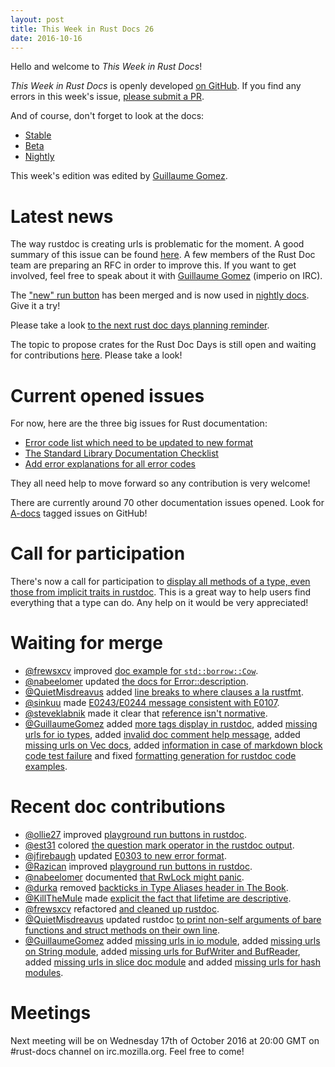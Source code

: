 ```yaml
---
layout: post
title: This Week in Rust Docs 26
date: 2016-10-16
---
```


Hello and welcome to *This Week in Rust Docs*!

*This Week in Rust Docs* is openly developed [on GitHub](https://github.com/GuillaumeGomez/this-week-in-rust-docs).
If you find any errors in this week's issue, [please submit a PR](https://github.com/GuillaumeGomez/this-week-in-rust-docs/pulls).

And of course, don't forget to look at the docs:

* [Stable](https://doc.rust-lang.org/)
* [Beta](http://doc.rust-lang.org/beta/)
* [Nightly](http://doc.rust-lang.org/nightly/)

This week's edition was edited by [Guillaume Gomez](https://github.com/GuillaumeGomez).

# Latest news

The way rustdoc is creating urls is problematic for the moment. A good summary of this issue can be found [here](https://github.com/rust-lang/rust/issues/36417). A few members of the Rust Doc team are preparing an RFC in order to improve this. If you want to get involved, feel free to speak about it with [Guillaume Gomez](https://github.com/GuillaumeGomez) (imperio on IRC).

The ["new" run button](https://github.com/rust-lang/rust/pull/36334) has been merged and is now used in [nightly docs](https://doc.rust-lang.org/nightly/std/). Give it a try!

Please take a look [to the next rust doc days planning reminder](https://users.rust-lang.org/t/reminder-planning-the-next-rust-doc-days/6901).

The topic to propose crates for the Rust Doc Days is still open and waiting for contributions [here](https://users.rust-lang.org/t/call-for-proposals-for-next-rust-doc-days-crates/6685). Please take a look!

# Current opened issues

For now, here are the three big issues for Rust documentation:

* [Error code list which need to be updated to new format](https://github.com/rust-lang/rust/issues/35233)
* [The Standard Library Documentation Checklist](https://github.com/rust-lang/rust/issues/29329)
* [Add error explanations for all error codes](https://github.com/rust-lang/rust/issues/32777)

They all need help to move forward so any contribution is very welcome!

There are currently around 70 other documentation issues opened. Look for [A-docs](https://github.com/rust-lang/rust/issues?q=is%3Aopen+is%3Aissue+label%3AA-docs) tagged issues on GitHub!

# Call for participation

There's now a call for participation to [display all methods of a type, even those from implicit traits in rustdoc](https://github.com/rust-lang/rust/issues/33772). This is a great way to help users find everything that a type can do. Any help on it would be very appreciated!

# Waiting for merge

* [@frewsxcv](https://github.com/frewsxcv) improved [doc example for `std::borrow::Cow`](https://github.com/rust-lang/rust/pull/37187).
* [@nabeelomer](https://github.com/nabeelomer) updated [the docs for Error::description](https://github.com/rust-lang/rust/pull/37189).
* [@QuietMisdreavus](https://github.com/QuietMisdreavus) added [line breaks to where clauses a la rustfmt](https://github.com/rust-lang/rust/pull/37190).
* [@sinkuu](https://github.com/sinkuu) made [E0243/E0244 message consistent with E0107](https://github.com/rust-lang/rust/pull/36615).
* [@steveklabnik](https://github.com/steveklabnik) made it clear that [reference isn't normative](https://github.com/rust-lang/rust/pull/35102).
* [@GuillaumeGomez](https://github.com/GuillaumeGomez) added [more tags display in rustdoc](https://github.com/rust-lang/rust/pull/37134), added [missing urls for io types](https://github.com/rust-lang/rust/pull/37165), added [invalid doc comment help message](https://github.com/rust-lang/rust/pull/36964), added [missing urls on Vec docs](https://github.com/rust-lang/rust/pull/37043), added [information in case of markdown block code test failure](https://github.com/rust-lang/rust/pull/36320) and fixed [formatting generation for rustdoc code examples](https://github.com/rust-lang/rust/pull/35012).

# Recent doc contributions

* [@ollie27](https://github.com/ollie27) improved [playground run buttons in rustdoc](https://github.com/rust-lang/rust/pull/37098).
* [@est31](https://github.com/est31) colored [the question mark operator in the rustdoc output](https://github.com/rust-lang/rust/pull/37102).
* [@jfirebaugh](https://github.com/jfirebaugh) updated [E0303 to new error format](https://github.com/rust-lang/rust/pull/37060).
* [@Razican](https://github.com/Razican) improved [playground run buttons in rustdoc](https://github.com/rust-lang/rust/pull/36977).
* [@nabeelomer](https://github.com/nabeelomer) documented [that RwLock might panic](https://github.com/rust-lang/rust/pull/37141).
* [@durka](https://github.com/durka) removed [backticks in Type Aliases header in The Book](https://github.com/rust-lang/rust/pull/37119).
* [@KillTheMule](https://github.com/KillTheMule) made [explicit the fact that lifetime are descriptive](https://github.com/rust-lang/rust/pull/36997).
* [@frewsxcv](https://github.com/frewsxcv) refactored [and cleaned up rustdoc](https://github.com/rust-lang/rust/pull/37050).
* [@QuietMisdreavus](https://github.com/QuietMisdreavus) updated rustdoc [to print non-self arguments of bare functions and struct methods on their own line](https://github.com/rust-lang/rust/pull/36679).
* [@GuillaumeGomez](https://github.com/GuillaumeGomez) added [missing urls in io module](https://github.com/rust-lang/rust/pull/37089), added [missing urls on String module](https://github.com/rust-lang/rust/pull/37073), added [missing urls for BufWriter and BufReader](https://github.com/rust-lang/rust/pull/37115), added [missing urls in slice doc module](https://github.com/rust-lang/rust/pull/36982) and added [missing urls for hash modules](https://github.com/rust-lang/rust/pull/36961).

# Meetings

Next meeting will be on Wednesday 17th of October 2016 at 20:00 GMT on #rust-docs channel on irc.mozilla.org. Feel free to come!

